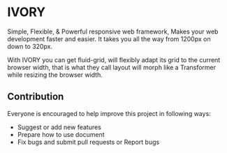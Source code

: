 IVORY
=====

Simple, Flexible, &amp; Powerful responsive web framework, Makes your web development faster and easier. 
It takes you all the way from 1200px on down to 320px.

With IVORY you can get fluid-grid, will flexibly adapt its grid to the current browser width, that is what they call 
layout will morph like a Transformer while resizing the browser width.


Contribution
------------
Everyone is encouraged to help improve this project in following ways:
- Suggest or add new features
- Prepare how to use document
- Fix bugs and submit pull requests or Report bugs
